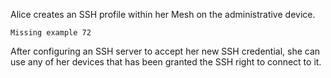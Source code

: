 
Alice creates an SSH profile within her Mesh on the administrative device.


~~~~
Missing example 72
~~~~

After configuring an SSH server to accept her new SSH credential, she can use any of her devices 
that has been granted the SSH right to connect to it.

